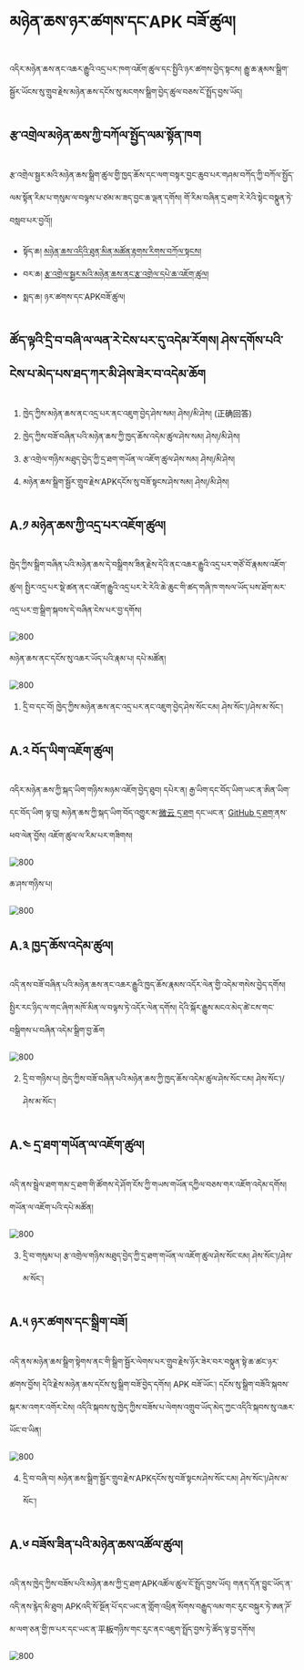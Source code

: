 # མཉེན་ཆས་ཉར་ཚགས་དང་APK བཟོ་ཚུལ།

འདིར་མཉེན་ཆས་ནང་འཆར་རྒྱུའི་འདྲ་པར་ཁག་འཇོག་ཚུལ་དང་སྤྱིའི་ཉར་ཚགས་བྱེད་སྟངས། རྒྱུ་ཆ་རྣམས་སྒྲིག་སྦྱོར་ཡོངས་སུ་གྲུབ་རྗེས་མཉེན་ཆས་དངོས་སུ་མངགས་སྒྲིག་བྱེད་ཚུལ་བཅས་ངོ་སྤྲོད་བྱས་ཡོད།

## རྩ་འགྲེལ་མཉེན་ཆས་ཀྱི་བཀོལ་སྤྱོད་ལམ་སྟོན་ཁག

རྩ་འགྲེལ་སྦྱར་མའི་མཉེན་ཆས་སྒྲིག་ཚུལ་གྱི་ཁྱད་ཆོས་དང་ལག་བསྟར་བྱང་ཆུབ་པར་གཤམ་བཀོད་ཀྱི་བཀོལ་སྤྱོད་ལམ་སྟོན་རིམ་པ་གསུམ་ལ་བལྟས་པ་ཙམ་མ་ཟད་བྱང་ཆ་ལྡན་དགོས།
གོ་རིམ་བཞིན་དྲ་ཐག་རེ་རེའི་སྟེང་བསྣུན་ཏེ་བསླབ་པར་བྱའོ།།
- སྟོད་ཆ། [མཉེན་ཆས་འདིའི་ཐུན་མིན་མཚོན་རྟགས་རིགས་བཀོལ་སྟངས།](https://github.com/buda-base/budax/blob/master/howtoguides/SAB03/index.md#%E0%BD%A2%E0%BE%A9%E0%BD%A0%E0%BD%82%E0%BE%B2%E0%BD%BA%E0%BD%A3%E0%BD%A6%E0%BE%A6%E0%BE%B1%E0%BD%A2%E0%BD%98%E0%BD%A0%E0%BD%B2%E0%BD%98%E0%BD%89%E0%BD%BA%E0%BD%93%E0%BD%86%E0%BD%A6%E0%BD%A6%E0%BE%92%E0%BE%B2%E0%BD%B2%E0%BD%82%E0%BD%9A%E0%BD%B4%E0%BD%A3)
- བར་ཆ། [རྩ་འགྲེལ་སྦྱར་མའི་མཉེན་ཆས་ནང་རྩ་འགྲེལ་དཔེ་ཆ་འཇོག་ཚུལ།](https://github.com/buda-base/budax/blob/master/howtoguides/SAB04/index.md#%E0%BD%A2%E0%BE%A9%E0%BD%A0%E0%BD%82%E0%BE%B2%E0%BD%BA%E0%BD%A3%E0%BD%A6%E0%BE%A6%E0%BE%B1%E0%BD%A2%E0%BD%98%E0%BD%A0%E0%BD%B2%E0%BD%98%E0%BD%89%E0%BD%BA%E0%BD%93%E0%BD%86%E0%BD%A6%E0%BD%A6%E0%BE%92%E0%BE%B2%E0%BD%B2%E0%BD%82%E0%BD%9A%E0%BD%B4%E0%BD%A3)
- སྨད་ཆ། ཉར་ཚགས་དང་APKབཟོ་ཚུལ།
## ཚོད་ལྟའི་དྲི་བ་བཞི་ལ་ལན་རེ་ངེས་པར་དུ་འདེམ་རོགས། ཤེས་དགོས་པའི་ངེས་པ་མེད་པས་ཐད་ཀར་མི་ཤེས་ཟེར་བ་འདེམ་ཆོག

1. ཁྱེད་ཀྱིས་མཉེན་ཆས་ནང་འདྲ་པར་ནང་འཇུག་བྱེད་ཤེས་སམ། ཤེས།/མི་ཤེས། (正确回答)
2. ཁྱེད་ཀྱིས་བཟོ་བཞིན་པའི་མཉེན་ཆས་ཀྱི་ཁྱད་ཆོས་འདེམ་ཚུལ་ཤེས་སམ། ཤེས།/མི་ཤེས།
3. རྩ་འགྲེལ་གཉིས་མཐུད་བྱེད་ཀྱི་དྲ་ཐག་གཡོན་ལ་འཇོག་ཚུལ་ཤེས་སམ། ཤེས།/མི་ཤེས།
4. མཉེན་ཆས་སྒྲིག་སྦྱོར་གྲུབ་རྗེས་APKདངོས་སུ་བཟོ་སྟངས་ཤེས་སམ། ཤེས།/མི་ཤེས།

## A.༡ མཉེན་ཆས་ཀྱི་འདྲ་པར་འཇོག་ཚུལ།

ཁྱེད་ཀྱིས་སྒྲིག་བཞིན་པའི་མཉེན་ཆས་དེ་བསྒྲིགས་ཟིན་རྗེས་དེའི་ནང་འཆར་རྒྱུའི་འདྲ་པར་གཙོ་བོ་རྣམས་འཇོག་ཚུལ། སྤྱིར་འདྲ་པར་སྡེ་ཚན་ནང་འཇོག་རྒྱུའི་འདྲ་པར་རེ་རེའི་ཆེ་ཆུང་གི་ཚད་གཞི་ཁ་གསལ་ཡོད་པས་ཐོག་མར་འདྲ་པར་གྲ་སྒྲིག་སྐབས་དེ་བཞིན་ངེས་པར་བྱ་དགོས།

![800](images/000001.gif)

མཉེན་ཆས་ནང་དངོས་སུ་འཆར་ཡོད་པའི་རྣམ་པ། དཔེ་མཚོན།

![800](images/000001a.png)

1. དྲི་བ་དང་བོ། ཁྱེད་ཀྱིས་མཉེན་ཆས་ནང་འདྲ་པར་ནང་འཇུག་བྱེད་ཤེས་སོང་ངམ། ཤེས་སོང་།/ཤེས་མ་སོང་།

## A.༢ བོད་ཡིག་འཇོག་ཚུལ།

འདིར་མཉེན་ཆས་ཀྱི་སྐད་ཡིག་གཉིས་མཉམ་འཇོག་བྱེད་ཐུབ། དཔེར་ན། རྒྱ་ཡིག་དང་བོད་ཡིག་ཡང་ན་ཨིན་ཡིག་དང་བོད་ཡིག ལྟ་བུ། མཉེན་ཆས་ཀྱི་སྐད་ཡིག་བོད་འགྱུར་མ་[微云 དྲ་ཐག](https://share.weiyun.com/wpUD5CY3) དང་ཡང་ན་ [GitHub དྲ་ཐག་](https://github.com/tadhondup/Localization-for-SAB/releases/download/untagged-258949faf59fbdf4ee0a/localization.bo.txt)ནས་ཕབ་ལེན་བྱོས། འཇོག་ཚུལ་ལ་རིམ་པར་གཟིགས།

![800](images/000006a.gif)

ཆ་ཤས་གཉིས་པ།

![800](images/000007a.gif)

## A.༣  ཁྱད་ཆོས་འདེམ་ཚུལ།

འདི་ནས་བཟོ་བཞིན་པའི་མཉེན་ཆས་ནང་འཆར་རྒྱུའི་ཁྱད་ཆོས་རྣམས་འདོར་ལེན་གྱི་འདེམ་གསེས་བྱེད་དགོས། སྤྱིར་རང་ཉིད་ལ་གང་ཞིག་མཁོ་མིན་ལ་བལྟས་ཏེ་འདོར་ལེན་དགོས། དེའི་སྐོར་རྒྱུས་མངའ་མེད་ཚེ་ངས་གང་བསྒྲིགས་པ་བཞིན་འདེམ་སྒྲིག་བྱ་ཆོག

![800](images/000002.gif)

2. དྲི་བ་གཉིས་པ། ཁྱེད་ཀྱིས་བཟོ་བཞིན་པའི་མཉེན་ཆས་ཀྱི་ཁྱད་ཆོས་འདེམ་ཚུལ་ཤེས་སོང་ངམ། ཤེས་སོང་།/ཤེས་མ་སོང་།

## A.༤ དྲ་ཐག་གཡོན་ལ་འཇོག་ཚུལ།

འདི་ནས་སྦྲེལ་ཐག་གམ་དྲ་ཐག་གི་ཚོགས་དེ་ཤོག་ངོས་ཀྱི་གཡས་གཡོན་དཀྱིལ་བཅས་གར་འཇོག་འདེམ་དགོས། གཡོན་ལ་འཇོག་པའི་དཔེ་མཚོན།

![800](images/000003.gif)

3. དྲི་བ་གསུམ་པ། རྩ་འགྲེལ་གཉིས་མཐུད་བྱེད་ཀྱི་དྲ་ཐག་གཡོན་ལ་འཇོག་ཚུལ་ཤེས་སོང་ངམ། ཤེས་སོང་།/ཤེས་མ་སོང་།
## A.༥ ཉར་ཚགས་དང་སྒྲིག་བཟོ།

འདི་ནས་མཉེན་ཆས་སྒྲིག་སྟེགས་ནང་གི་སྒྲིག་སྦྱོར་ལེགས་པར་གྲུབ་རྗེས་ཉོར་ཟེར་བར་བསྣུན་སྟེ་ཆ་ཚང་ཉར་ཚགས་བྱོས། དེའི་རྗེས་མཉེན་ཆས་དངོས་སུ་སྒྲིག་བཟོ་བྱེད་དགོས། APK བཟོ་ཡོང་། དངོས་སུ་སྒྲིག་བཟོའི་སྐབས་སྐར་མ་འགར་འགོར་ངེས། འདིའི་སྐབས་སུ་ཁྱེད་ཀྱིས་བཟོས་པ་ལེགས་འགྲུབ་ཡོད་མེད་ཀྱང་འདིའི་སྐབས་སུ་འཆར་ཡོང་བ་ཡིན།

![800](images/000004.gif)

4. དྲི་བ་བཞི་བ། མཉེན་ཆས་སྒྲིག་སྦྱོར་གྲུབ་རྗེས་APKདངོས་སུ་བཟོ་སྟངས་ཤེས་སོང་ངམ། ཤེས་སོང་།/ཤེས་མ་སོང་།
## A.༦ བཟོས་ཟིན་པའི་མཉེན་ཆས་འཚོལ་ཚུལ།

འདི་ནས་ཁྱེད་ཀྱིས་བཟོས་པའི་མཉེན་ཆས་ཀྱི་དྲ་ཐག་APKའཚོལ་ཚུལ་ངོ་སྤྲོད་བྱས་ཡོད། གནད་དོན་བྱུང་ཡོད་ན་འདི་ནས་རྙེད་མི་ཐུབ། APKའདི་སོ་སྔོན་པོ་དང་ཡང་ན་གློག་འཕྲིན་སོགས་བརྒྱུད་ལམ་གང་རུང་བསྐུར་ཏེ་ཨན་ཌོ་མ་ལག་ཅན་གྱི་ཁ་པར་དང་ཡང་ན་平板གཉིས་གང་རུང་ནང་འཇུག་སྤྲོད་བྱས་ཏེ་ཚོད་ལྟ་བྱ་དགོས།

![800](images/000005.gif)

